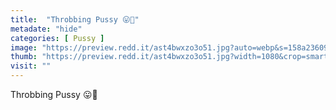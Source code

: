 ```yaml
---
title:  "Throbbing Pussy 😛🥰"
metadate: "hide"
categories: [ Pussy ]
image: "https://preview.redd.it/ast4bwxzo3o51.jpg?auto=webp&s=158a23609f68512f6286e580896588618da4ab30"
thumb: "https://preview.redd.it/ast4bwxzo3o51.jpg?width=1080&crop=smart&auto=webp&s=6d29e61d36becf9e97b2043c8cbaf525dfc5a175"
visit: ""
---
```

Throbbing Pussy 😛🥰

